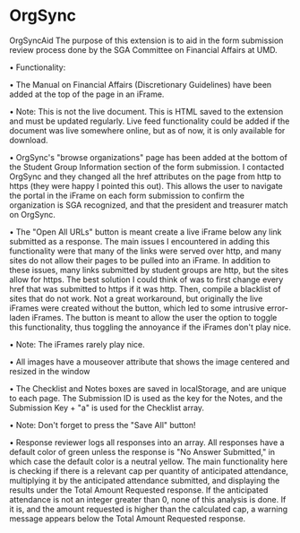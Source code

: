 # OrgSync

OrgSyncAid
The purpose of this extension is to aid in the form submission review process done by the SGA Committee on Financial Affairs at UMD.

•	Functionality:

•	The Manual on Financial Affairs (Discretionary Guidelines) have been added at the top of the page in an iFrame. 

•		Note: This is not the live document. This is HTML saved to the extension and must be 	updated regularly. Live feed functionality could be added if the document was live 	somewhere  online, but as of now, it is only available for download.

•	OrgSync's "browse organizations" page has been added at the bottom of the Student Group Information section of the form submission. I contacted OrgSync and they changed all the href attributes on the page from http to https (they were happy I pointed this out). This allows the user to navigate the portal in the iFrame on each form submission to confirm the organization is SGA recognized, and that the president and treasurer match on OrgSync.

•	The "Open All URLs" button is meant create a live iFrame below any link submitted as a response. The main issues I encountered in adding this functionality were that many of the links were served over http, and many sites do not allow their pages to be pulled into an iFrame. In addition to these issues, many links submitted by student groups are http, but the sites allow for https. The best solution I could think of was to first change every href  that was submitted to https if it was http. Then, compile a blacklist of sites that do not work. Not a great workaround, but originally the live iFrames were created without the button, which led to some intrusive error-laden iFrames. The button is meant to allow the user the option to toggle this functionality, thus toggling the annoyance if the iFrames don't play nice. 

•		Note: The iFrames rarely play nice.

•	All images have a mouseover attribute that shows the image centered and resized in the window

•	The Checklist and Notes boxes are saved in localStorage, and are unique to each page. The Submission ID is used as the key for the Notes, and the Submission Key + "a" is used for the Checklist array.

•		Note: Don't forget to press the "Save All" button!	

•	Response reviewer logs all responses into an array.  All responses have a default color of green unless the response is "No Answer Submitted," in which case the default color is a neutral yellow. The main functionality here is checking if there is a relevant cap per quantity of anticipated attendance, multiplying it by the anticipated attendance submitted, and displaying the results under the Total Amount Requested response. If the anticipated attendance is not an integer greater than 0, none of this analysis is done. If it is, and the amount requested is higher than the calculated cap, a warning message appears below the Total Amount Requested response.
